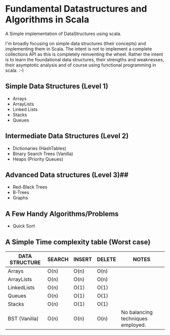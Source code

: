 # Fundamental Datastructures and Algorithms in Scala #

A Simple implementation of DataStructures using scala.

I'm broadly focusing on simple data structures (their concepts) and implementing them in Scala.
The intent is not to implement a complete collections API as this is completely reinventing the wheel.
Rather the intent is to learn the foundational data structures, their strengths and weaknesses, their asymptotic analysis
and of course using functional programming in scala.
:-)

## Simple Data Structures (Level 1)  ##
* Arrays
* ArrayLists
* Linked Lists
* Stacks
* Queues

## Intermediate Data Structures (Level 2) ##
* Dictionaries (HashTables)
* Binary Search Trees (Vanilla)
* Heaps (Priority Queues)

## Advanced Data structures (Level 3)##
 * Red-Black Trees
 * B-Trees
 * Graphs
 
## A Few Handy Algorithms/Problems ##
* Quick Sort
 

## A Simple Time complexity table (Worst case) ##
DATA STRUCTURE|SEARCH | INSERT | DELETE | NOTES|
--------------|-------|--------|--------|-------
Arrays        | O(n)  | O(n)   | O(n)   ||
ArrayLists    | O(n)  | O(n)   | O(n)   ||
LinkedLists   | O(n)  | O(1)   | O(1)   ||
Queues        | O(n)  | O(1)   | O(1)   ||
Stacks        | O(n)  | O(1)   | O(1)   ||
BST (Vanilla) | O(n)  | O(n)   | O(n)   | No balancing techniques employed.|







